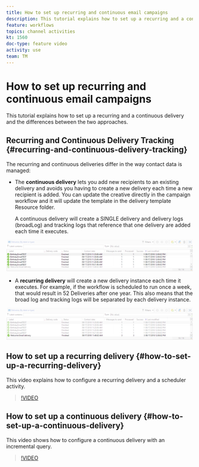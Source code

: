 ```yaml
---
title: How to set up recurring and continuous email campaigns
description: This tutorial explains how to set up a recurring and a continuous delivery and the differences between the two approaches in Adobe Campaign Classic (ACC).
feature: workflows       
topics: channel activities
kt: 1560
doc-type: feature video
activity: use
team: TM
---
```


# How to set up recurring and continuous email campaigns

This tutorial explains how to set up a recurring and a continuous delivery and the differences between the two approaches.  

## Recurring and Continuous Delivery Tracking {#recurring-and-continuous-delivery-tracking}

The recurring and continuous deliveries differ in the way contact data is managed:

* The **continuous delivery** lets you add new recipients to an existing delivery and avoids you having to create a new delivery each time a new recipient is added. You can update the creative directly in the campaign workflow and it will update the template in the delivery template Resource folder.  
  
  A continuous delivery will create a SINGLE delivery and delivery logs (broadLog) and tracking logs that reference that one delivery are added each time it executes.

![Continuous Delivery](/help/acc/assets/delivery_continuous.jpg)

* A **recurring delivery** will create a new delivery instance each time it executes. For example, if the workflow is scheduled to run once a week, that would result in 52 Deliveries after one year. This also means that the broad log and tracking logs will be separated by each delivery instance.

![Recurring Delivery](/help/acc/assets/delivery_recurring.jpg)

## How to set up a recurring delivery {#how-to-set-up-a-recurring-delivery}

This video explains how to configure a recurring delivery and a scheduler activity.

>[!VIDEO](https://video.tv.adobe.com/v/25040?quality=12)

## How to set up a continuous delivery {#how-to-set-up-a-continuous-delivery}

This video shows how to configure a continuous delivery with an incremental query.

>[!VIDEO](https://video.tv.adobe.com/v/25039?quality=12)

